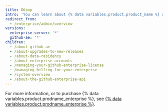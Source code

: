 ```yaml
---
title: Обзор
intro: 'You can learn about {% data variables.product.product_name %} and manage{% if enterpriseServerVersions contains currentVersion %} accounts and access, licenses, and{% endif %} billing.'
redirect_from:
  - /enterprise/admin/overview
versions:
  enterprise-server: '*'
  github-ae: '*'
children:
  - /about-github-ae
  - /about-upgrades-to-new-releases
  - /about-data-residency
  - /about-enterprise-accounts
  - /managing-your-github-enterprise-license
  - /managing-billing-for-your-enterprise
  - /system-overview
  - /about-the-github-enterprise-api
---
```


For more information, or to purchase {% data variables.product.prodname_enterprise %}, see [{% data variables.product.prodname_enterprise %}](https://github.com/enterprise).
